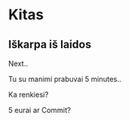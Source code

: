 # Kitas
## Iškarpa iš laidos

Next..

Tu su manimi prabuvai 5 minutes..

Ka renkiesi?

5 eurai ar Commit?
